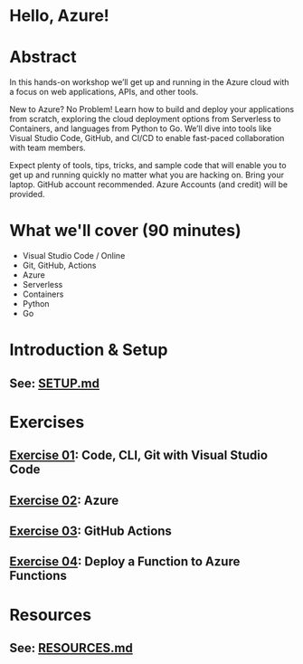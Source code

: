 # Hello, Azure!
# Abstract
In this hands-on workshop we’ll get up and running in the Azure cloud with a focus on web applications, APIs, and other tools.

New to Azure? No Problem! Learn how to build and deploy your applications from scratch, exploring the cloud deployment options from Serverless to Containers, and languages from Python to Go. We’ll dive into tools like Visual Studio Code, GitHub, and CI/CD to enable fast-paced collaboration with team members. 

Expect plenty of tools, tips, tricks, and sample code that will enable you to get up and running quickly no matter what you are hacking on. Bring your laptop. GitHub account recommended. Azure Accounts (and credit) will be provided.
# What we'll cover (90 minutes)
- Visual Studio Code / Online
- Git, GitHub, Actions
- Azure
- Serverless
- Containers
- Python
- Go

# Introduction & Setup

## See: [SETUP.md](SETUP.md)

# Exercises

## [Exercise 01](01/README.md): Code, CLI, Git with Visual Studio Code

## [Exercise 02](02/README.md): Azure

## [Exercise 03](03/README.md): GitHub Actions

## [Exercise 04](04/README.md): Deploy a Function to Azure Functions

# Resources

## See: [RESOURCES.md](RESOURCES.md)

